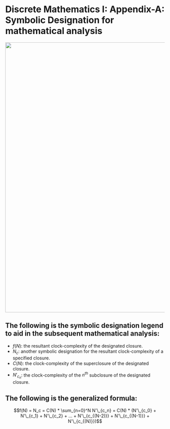 # Discrete Mathematics I: Appendix-A: Symbolic Designation for mathematical analysis

<div align=center><img src="https://electrostat-lab.github.io/Mathematics-I/discrete-maths/archive/algorithm-analysis-using-machines.jpg" width=550 height=850/></div>

## The following is the symbolic designation legend to aid in the subsequent mathematical analysis: 
- $f(N)$: the resultant clock-complexity of the designated closure.
- $N_c$: another symbolic designation for the resultant clock-complexity of a specified closure.
- $C(N)$: the clock-complexity of the superclosure of the designated closure.
- $N'_{c_n}$: the clock-complexity of the $n^{th}$ subclosure of the designated closure.

## The following is the generalized formula: 

$$f(N) = N_c = C(N) * \sum_{n=0}^N N'\_{c_n} = C(N) * (N'\_{c_0} + N'\_{c_1} + N'\_{c_2} + ... + N'\_{c_{(N-2)}} + N'\_{c_{(N-1)}} + N'\_{c_{(N)}})$$
